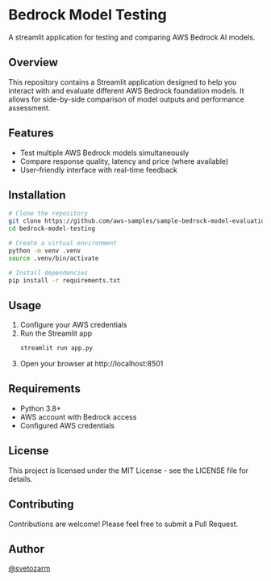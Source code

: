 # Bedrock Model Testing

A streamlit application for testing and comparing AWS Bedrock AI models.

## Overview

This repository contains a Streamlit application designed to help you interact with and evaluate different AWS Bedrock foundation models. It allows for side-by-side comparison of model outputs and performance assessment.

## Features

- Test multiple AWS Bedrock models simultaneously
- Compare response quality, latency and price (where available)
- User-friendly interface with real-time feedback

## Installation

```bash
# Clone the repository
git clone https://github.com/aws-samples/sample-bedrock-model-evaluation.git
cd bedrock-model-testing

# Create a virtual environment
python -m venv .venv
source .venv/bin/activate

# Install dependencies
pip install -r requirements.txt
```

## Usage

1. Configure your AWS credentials
2. Run the Streamlit app
   ```bash
   streamlit run app.py
   ```
3. Open your browser at http://localhost:8501

## Requirements

- Python 3.8+
- AWS account with Bedrock access
- Configured AWS credentials

## License

This project is licensed under the MIT License - see the LICENSE file for details.

## Contributing

Contributions are welcome! Please feel free to submit a Pull Request.

## Author

[@svetozarm](https://github.com/svetozarm)
